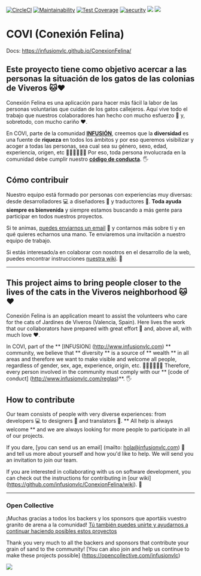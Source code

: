 [![CircleCI](https://circleci.com/gh/infusionvlc/ConexionFelina.svg?style=svg)](https://circleci.com/gh/infusionvlc/ConexionFelina)
[![Maintainability](https://api.codeclimate.com/v1/badges/da388b7d223be8725dbd/maintainability)](https://codeclimate.com/github/infusionvlc/ConexionFelina/maintainability)
[![Test Coverage](https://api.codeclimate.com/v1/badges/da388b7d223be8725dbd/test_coverage)](https://codeclimate.com/github/infusionvlc/ConexionFelina/test_coverage)
[![security](https://hakiri.io/github/infusionvlc/ConexionFelina/master.svg)](https://hakiri.io/github/infusionvlc/ConexionFelina/master)
<img src="https://opencollective.com/infusionvlc/tiers/sponsor/badge.svg?label=sponsor&color=brightgreen" />
<img src="https://opencollective.com/infusionvlc/tiers/backer/badge.svg?label=backer&color=brightgreen" />

# COVI (Conexión Felina)

Docs: https://infusionvlc.github.io/ConexionFelina/

## Este proyecto tiene como objetivo acercar a las personas la situación de los gatos de las colonias de Viveros 🐱❤️ 

Conexión Felina es una aplicación para hacer más fácil la labor de las personas voluntarias que cuidan de los gatos callejeros. Aquí vive todo el trabajo que nuestros colaboradores han hecho con mucho esfuerzo 💪 y, sobretodo, con mucho cariño ❤️.

En COVI, parte de la comunidad **[INFUSIÓN](http://www.infusionvlc.com)**, creemos que la **diversidad** es una fuente de **riqueza** en todos los ámbitos y por eso queremos visibilizar y acoger a todas las personas, sea cual sea su género, sexo, edad, experiencia, origen, etc 👱🧔🏽👨‍🌾👵 Por eso, toda persona involucrada en la comunidad debe cumplir nuestro **[código de conducta](http://www.infusionvlc.com/reglas)**. 🖐️

## Cómo contribuir
Nuestro equipo está formado por personas con experiencias muy diversas: desde desarrolladores 💻 a diseñadores 🎨 y traductores 💬. **Toda ayuda siempre es bienvenida** y siempre estamos buscando a más gente para participar en todos nuestros proyectos.

Si te animas, [puedes enviarnos un email](mailto:hola@infusionvlc.com) 📮 y contarnos más sobre ti y en qué quieres echarnos una mano. Te enviaremos una invitación a nuestro equipo de trabajo.

Si estás interesado/a en colaborar con nosotros en el desarrollo de la web, puedes encontrar instrucciones [nuestra wiki](https://github.com/infusionvlc/ConexionFelina/wiki). 📓

---

## This project aims to bring people closer to the lives of the cats in the Viveros neighborhood 🐱❤️

Conexión Felina is an application meant to assist the volunteers who care for the cats of Jardines de Viveros (Valencia, Spain). Here lives the work that our collaborators have prepared with great effort 💪 and, above all, with much love ❤️.

In COVI, part of the ** [INFUSION] (http://www.infusionvlc.com) ** community, we believe that ** diversity ** is a source of ** wealth ** in all areas and therefore we want to make visible and welcome all people, regardless of gender, sex, age, experience, origin, etc. 👱🧔🏽👨‍🌾👵 Therefore, every person involved in the community must comply with our ** [code of conduct] (http://www.infusionvlc.com/reglas)**. 🖐️

## How to contribute
Our team consists of people with very diverse experiences: from developers 💻 to designers 🎨 and translators 💬. ** All help is always welcome ** and we are always looking for more people to participate in all of our projects.

If you dare, [you can send us an email] (mailto: hola@infusionvlc.com) 📮 and tell us more about yourself and how you'd like to help. We will send you an invitation to join our team.

If you are interested in collaborating with us on software development, you can check out the instructions for contributing in [our wiki] (https://github.com/infusionvlc/ConexionFelina/wiki). 📓

---

### Open Collective

¡Muchas gracias a todos los backers y los sponsors que aportáis vuestro granito de arena a la comunidad! [Tú también puedes unirte y ayudarnos a continuar haciendo posibles estos proyectos](https://opencollective.com/infusionvlc)

Thank you very much to all the backers and sponsors that contribute your grain of sand to the community! [You can also join and help us continue to make these projects possible] (https://opencollective.com/infusionvlc)

<a href="https://opencollective.com/infusionvlc#backers" target="_blank"> <img src = "https://opencollective.com/infusionvlc/backers.svg?width=890"> </a>
